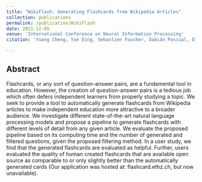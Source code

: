 ```yaml
---
title: "WikiFlash: Generating Flashcards from Wikipedia Articles"
collection: publications
permalink: /publication/WikiFlash
date: 2021-12-05
venue: 'International Conference on Neural Information Processing'
citation: 'Yuang Cheng, Yue Ding, Sebastien Foucher, Damián Pascual, Oliver Richter, Martin Volk, and Roger Wattenhofer. 2021. WikiFlash: Generating Flashcards from Wikipedia Articles. In Neural Information Processing: 28th International Conference, ICONIP 2021, Sanur, Bali, Indonesia, December 8–12, 2021, Proceedings, Part IV. Springer-Verlag, Berlin, Heidelberg, 138–149. https://doi.org/10.1007/978-3-030-92273-3_12'

---
```


## Abstract

Flashcards, or any sort of question-answer pairs, are a fundamental tool in education. However, the creation of question-answer pairs is a tedious job which often defers independent learners from properly studying a topic. We seek to provide a tool to automatically generate flashcards from Wikipedia articles to make independent education more attractive to a broader audience. We investigate different state-of-the-art natural language processing models and propose a pipeline to generate flashcards with different levels of detail from any given article. We evaluate the proposed pipeline based on its computing time and the number of generated and filtered questions, given the proposed filtering method. In a user study, we find that the generated flashcards are evaluated as helpful. Further, users evaluated the quality of human created flashcards that are available open source as comparable to or only slightly better than the automatically generated cards (Our application was hosted at: flashcard.ethz.ch, but now unavailable).
